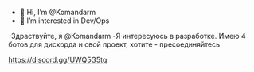 - 👋 Hi, I’m @Komandarm
- 👀 I’m interested in Dev/Ops 

-Здраствуйте, я @Komandarm
-Я интересуюсь в разработке. Имею 4 ботов для дискорда 
и свой проект, хотите - пресоединяйтесь 

https://discord.gg/UWQ5G5tq
